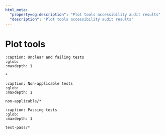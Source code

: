 ```yaml
---
html_meta:
  "property=og:description": "Plot tools accessibility audit results"
  "description": "Plot tools accessibility audit results"
---
```


# Plot tools

```{toctree}
:caption: Unclear and failing tests
:glob:
:maxdepth: 1

*
```

```{toctree}
:caption: Non-applicable tests
:glob:
:maxdepth: 1

non-applicable/*
```

```{toctree}
:caption: Passing tests
:glob:
:maxdepth: 1

test-pass/*
```

